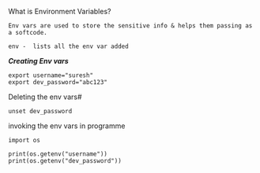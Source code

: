 What is Environment Variables?
```
Env vars are used to store the sensitive info & helps them passing as a softcode.

env -  lists all the env var added
```

***Creating Env vars***
```
export username="suresh"
export dev_password="abc123"
```
Deleting the env vars#
```
unset dev_password
```
invoking the env vars in programme
```
import os

print(os.getenv("username"))
print(os.getenv("dev_password"))
```
